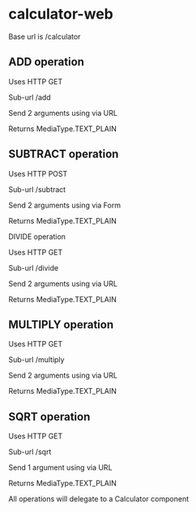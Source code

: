 # calculator-web

Base url is /calculator

## ADD operation

Uses HTTP GET

Sub-url /add

Send 2 arguments using via URL

Returns MediaType.TEXT_PLAIN

## SUBTRACT operation

Uses HTTP POST

Sub-url /subtract

Send 2 arguments using via Form

Returns MediaType.TEXT_PLAIN

DIVIDE operation

Uses HTTP GET

Sub-url /divide

Send 2 arguments using via URL

Returns MediaType.TEXT_PLAIN

## MULTIPLY operation

Uses HTTP GET

Sub-url /multiply

Send 2 arguments using via URL

Returns MediaType.TEXT_PLAIN

## SQRT operation

Uses HTTP GET

Sub-url /sqrt

Send 1 argument using via URL

Returns MediaType.TEXT_PLAIN

All operations will delegate to a Calculator component
